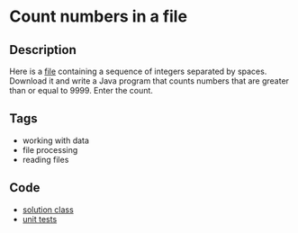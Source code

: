 # Count numbers in a file

## Description
Here is a [file](./src/main/resources/dataset_91022_countGreater.txt) containing a sequence of integers separated by spaces.
Download it and write a Java program that counts numbers that are greater than or equal to 9999.
Enter the count.

## Tags
- working with data
- file processing
- reading files

## Code
- [solution class](./src/main/java/Solution.java)
- [unit tests](./src/test/java/SomeParamTest.java)